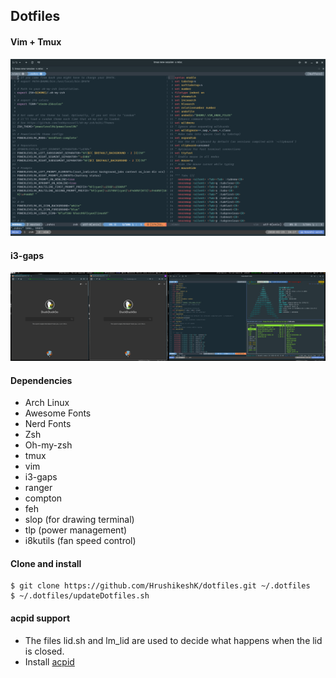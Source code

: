 ## Dotfiles

#### Vim + Tmux

![img01](img01.png)

#### i3-gaps

![img03](img03.png)

#### Dependencies
* Arch Linux
* Awesome Fonts
* Nerd Fonts
* Zsh
* Oh-my-zsh
* tmux
* vim
* i3-gaps
* ranger
* compton
* feh
* slop (for drawing terminal)
* tlp (power management)
* i8kutils (fan speed control)

#### Clone and install

```
$ git clone https://github.com/HrushikeshK/dotfiles.git ~/.dotfiles
$ ~/.dotfiles/updateDotfiles.sh
```

#### acpid support
* The files lid.sh and lm_lid are used to decide what happens when the lid is closed.
* Install [acpid](https://wiki.archlinux.org/index.php/acpid)
